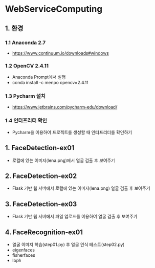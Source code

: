# WebServiceComputing

## 1. 환경

### 1.1 Anaconda 2.7

- https://www.continuum.io/downloads#windows

### 1.2 OpenCV 2.4.11

- Anaconda Prompt에서 실행
- conda install -c menpo opencv=2.4.11

### 1.3 Pycharm 설치

- https://www.jetbrains.com/pycharm-edu/download/

### 1.4 인터프리터 확인

- Pycharm을 이용하여 프로젝트를 생성할 때 인터프리터를 확인하기

## 1. FaceDetection-ex01

- 로컬에 있는 이미지(lena.png)에서 얼굴 검출 후 보여주기

## 2. FaceDetection-ex02

- Flask 기반 웹 서버에서 로컬에 있는 이미지(lena.png) 얼굴 검출 후 보여주기

## 3. FaceDetection-ex03

- Flask 기반 웹 서버에서 파일 업로드를 이용하여 얼굴 검출 후 보여주기

## 4. FaceRecognition-ex01

- 얼굴 이미지 학습(step01.py) 후 얼굴 인식 테스트(step02.py)
- eigenfaces
- fisherfaces
- lbph
